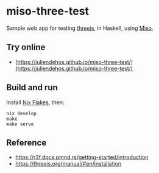 # miso-three-test

Sample web app for testing [threejs](https://threejs.org/), in Haskell, using [Miso](https://haskell-miso.org/).


## Try online

- [https://juliendehos.github.io/miso-three-test/](https://juliendehos.github.io/miso-three-test/)


## Build and run

Install [Nix Flakes](https://nixos.wiki/wiki/Flakes), then:

```
nix develop
make
make serve
```

## Reference

- https://r3f.docs.pmnd.rs/getting-started/introduction
- https://threejs.org/manual/#en/installation

